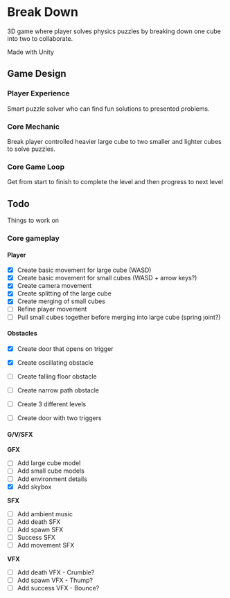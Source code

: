 # Break Down
3D game where player solves physics puzzles by breaking down one cube into two to collaborate.

Made with Unity

## Game Design
### Player Experience
Smart puzzle solver who can find fun solutions to presented problems.

### Core Mechanic
Break player controlled heavier large cube to two smaller and lighter cubes to solve puzzles.

### Core Game Loop
Get from start to finish to complete the level and then progress to next level


## Todo
Things to work on

### Core gameplay

#### Player
- [x] Create basic movement for large cube (WASD)
- [x] Create basic movement for small cubes (WASD + arrow keys?)
- [x] Create camera movement
- [x] Create splitting of the large cube
- [x] Create merging of small cubes
- [ ] Refine player movement
- [ ] Pull small cubes together before merging into large cube (spring joint?)

#### Obstacles
- [x] Create door that opens on trigger
- [x] Create oscillating obstacle
- [ ] Create falling floor obstacle
- [ ] Create narrow path obstacle
- [ ] Create 3 different levels
- [ ] Create door with two triggers


#### G/V/SFX

**GFX**
- [ ] Add large cube model
- [ ] Add small cube models
- [ ] Add environment details
- [x] Add skybox

**SFX**
- [ ] Add ambient music
- [ ] Add death SFX
- [ ] Add spawn SFX
- [ ] Success SFX
- [ ] Add movement SFX 

**VFX**
- [ ] Add death VFX - Crumble?
- [ ] Add spawn VFX - Thump?
- [ ] Add success VFX - Bounce?
